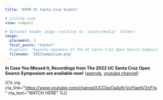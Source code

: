 ```yaml
---
title: 'OSPO UC Santa Cruz Events'

# Listing view
view: compact

# Optional header image (relative to `assets/media/` folder).
image:
  placement: 3
  focal_point: "Center"
  #caption: 'Keynote speakers of the UC Santa Cruz Open Source Symposium on September 27-29 at UC Santa Cruz feature keynote speakers Demetris White Cheatham, Senior Director, diversity, Inclusion & Belonging Strategy, GitHub, Stephen Walli, Principal Program Manager, Azure Office of CTO, Microsoft, Karsten Wade, Principal Community Architect, Red Hat, Nithya Ruff, Head, Open Source Program Office, Amazon, Chair, Linux Foundation Board of Directors'
  filename: '2022symposium.png'
--- 
```


**In Case You Missed It, Recordings from The 2022 UC Santa Cruz Open Source Symposium are available now!** ([agenda](https://docs.google.com/document/d/1FvYw33WeCOsyDEa_sfRlFmI5vB-NbfwxoBBs2vaNEyc/edit?usp=sharing), [youtube channel](https://www.youtube.com/channel/UCCbqOaAyKrVuYIaehV2cF1g))

{{% cta cta_link="https://www.youtube.com/channel/UCCbqOaAyKrVuYIaehV2cF1g" cta_text="WATCH HERE" %}}
